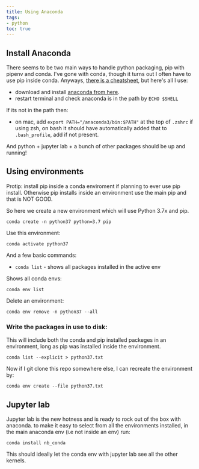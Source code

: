 ```yaml
---
title: Using Anaconda
tags:
- python
toc: true
---
```


## Install Anaconda

There seems to be two main ways to handle python packaging, pip with pipenv and conda. I've gone with conda, though it turns out I often have to use pip inside conda. Anyways, [there is a cheatsheet](https://conda.io/docs/_downloads/conda-cheatsheet.pdf), but here's all I use:

- download and install [anaconda from here](https://www.anaconda.com/download).
- restart terminal and check anaconda is in the path by `ECHO $SHELL`

If its not in the path then:

- on mac, add `export PATH="/anaconda3/bin:$PATH"` at the top of `.zshrc` if using zsh, on bash it should have automatically added that to `.bash_profile`, add if not present.

And python + jupyter lab + a bunch of other packages should be up and running!

## Using environments

Protip: install pip inside a conda enviroment if planning to ever use pip install. Otherwise pip installs inside an environment use the main pip and that is NOT GOOD. 

So here we create a new environment which will use Python 3.7x and pip.

`conda create -n python37 python=3.7 pip`

Use this environment:

`conda activate python37`

And a few basic commands:

- `conda list` - shows all packages installed in the active env

Shows all conda envs:

`conda env list`

Delete an environment:

`conda env remove -n python37 --all`

### Write the packages in use to disk:

This will include both the conda and pip installed packeges in an environment, long as pip was installed inside the environment.

`conda list --explicit > python37.txt`

Now if I git clone this repo somewhere else, I can recreate the environment by:

`conda env create --file python37.txt`

## Jupyter lab

Jupyter lab is the new hotness and is ready to rock out of the box with anaconda. to make it easy to select from all the environments installed, in the main anaconda env (i.e not inside an env) run:

`conda install nb_conda`

This should ideally let the conda env with jupyter lab see all the other kernels. 
